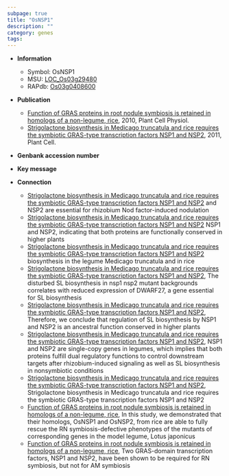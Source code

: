 ```yaml
---
subpage: true
title: "OsNSP1"
description: ""
category: genes
tags: 
---
```


* **Information**  
    + Symbol: OsNSP1  
    + MSU: [LOC_Os03g29480](http://rice.plantbiology.msu.edu/cgi-bin/ORF_infopage.cgi?orf=LOC_Os03g29480)  
    + RAPdb: [Os03g0408600](http://rapdb.dna.affrc.go.jp/viewer/gbrowse_details/irgsp1?name=Os03g0408600)  

* **Publication**  
    + [Function of GRAS proteins in root nodule symbiosis is retained in homologs of a non-legume, rice](http://www.ncbi.nlm.nih.gov/pubmed?term=Function+of+GRAS+proteins+in+root+nodule+symbiosis+is+retained+in+homologs+of+a+non-legume,+rice%5BTitle%5D), 2010, Plant Cell Physiol.
    + [Strigolactone biosynthesis in Medicago truncatula and rice requires the symbiotic GRAS-type transcription factors NSP1 and NSP2](http://www.ncbi.nlm.nih.gov/pubmed?term=Strigolactone+biosynthesis+in+Medicago+truncatula+and+rice+requires+the+symbiotic+GRAS-type+transcription+factors+NSP1+and+NSP2%5BTitle%5D), 2011, Plant Cell.

* **Genbank accession number**  

* **Key message**  

* **Connection**  
    + [Strigolactone biosynthesis in Medicago truncatula and rice requires the symbiotic GRAS-type transcription factors NSP1 and NSP2](NSP1) and NSP2 are essential for rhizobium Nod factor-induced nodulation
    + [Strigolactone biosynthesis in Medicago truncatula and rice requires the symbiotic GRAS-type transcription factors NSP1 and NSP2](Oryza+sativa) NSP1 and NSP2, indicating that both proteins are functionally conserved in higher plants
    + [Strigolactone biosynthesis in Medicago truncatula and rice requires the symbiotic GRAS-type transcription factors NSP1 and NSP2](SL) biosynthesis in the legume Medicago truncatula and in rice
    + [Strigolactone biosynthesis in Medicago truncatula and rice requires the symbiotic GRAS-type transcription factors NSP1 and NSP2](http://www.ncbi.nlm.nih.gov/pubmed?term=Strigolactone+biosynthesis+in+Medicago+truncatula+and+rice+requires+the+symbiotic+GRAS-type+transcription+factors+NSP1+and+NSP2%5BTitle%5D), The disturbed SL biosynthesis in nsp1 nsp2 mutant backgrounds correlates with reduced expression of DWARF27, a gene essential for SL biosynthesis
    + [Strigolactone biosynthesis in Medicago truncatula and rice requires the symbiotic GRAS-type transcription factors NSP1 and NSP2](http://www.ncbi.nlm.nih.gov/pubmed?term=Strigolactone+biosynthesis+in+Medicago+truncatula+and+rice+requires+the+symbiotic+GRAS-type+transcription+factors+NSP1+and+NSP2%5BTitle%5D), Therefore, we conclude that regulation of SL biosynthesis by NSP1 and NSP2 is an ancestral function conserved in higher plants
    + [Strigolactone biosynthesis in Medicago truncatula and rice requires the symbiotic GRAS-type transcription factors NSP1 and NSP2](http://www.ncbi.nlm.nih.gov/pubmed?term=Strigolactone+biosynthesis+in+Medicago+truncatula+and+rice+requires+the+symbiotic+GRAS-type+transcription+factors+NSP1+and+NSP2%5BTitle%5D), NSP1 and NSP2 are single-copy genes in legumes, which implies that both proteins fulfill dual regulatory functions to control downstream targets after rhizobium-induced signaling as well as SL biosynthesis in nonsymbiotic conditions
    + [Strigolactone biosynthesis in Medicago truncatula and rice requires the symbiotic GRAS-type transcription factors NSP1 and NSP2](http://www.ncbi.nlm.nih.gov/pubmed?term=Strigolactone+biosynthesis+in+Medicago+truncatula+and+rice+requires+the+symbiotic+GRAS-type+transcription+factors+NSP1+and+NSP2%5BTitle%5D), Strigolactone biosynthesis in Medicago truncatula and rice requires the symbiotic GRAS-type transcription factors NSP1 and NSP2
    + [Function of GRAS proteins in root nodule symbiosis is retained in homologs of a non-legume, rice](http://www.ncbi.nlm.nih.gov/pubmed?term=Function+of+GRAS+proteins+in+root+nodule+symbiosis+is+retained+in+homologs+of+a+non-legume,+rice%5BTitle%5D), In this study, we demonstrated that their homologs, OsNSP1 and OsNSP2, from rice are able to fully rescue the RN symbiosis-defective phenotypes of the mutants of corresponding genes in the model legume, Lotus japonicus
    + [Function of GRAS proteins in root nodule symbiosis is retained in homologs of a non-legume, rice](http://www.ncbi.nlm.nih.gov/pubmed?term=Function+of+GRAS+proteins+in+root+nodule+symbiosis+is+retained+in+homologs+of+a+non-legume,+rice%5BTitle%5D), Two GRAS-domain transcription factors, NSP1 and NSP2, have been shown to be required for RN symbiosis, but not for AM symbiosis



